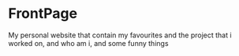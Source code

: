 # FrontPage
My personal website that contain my favourites and the project that i worked on, and who am i, and some funny things
